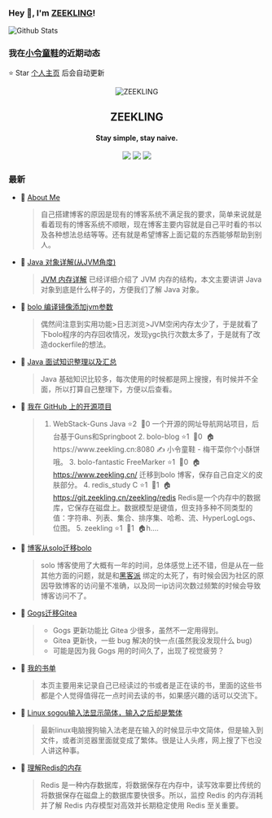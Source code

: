 ### Hey 👋, I'm [ZEEKLING](https://www.zeekling.cn)! 
![Github Stats](https://github-readme-stats.vercel.app/api?username=zeekling&show_icons=true) 
### 我在[小令童鞋](https://www.zeekling.cn)的近期动态

⭐️ Star [个人主页](https://github.com/zeekling/zeekling) 后会自动更新
<p align="center"><img alt="ZEEKLING" src="https://img.zeekling.cn/images/2020/02/23/logo.th.png"></p><h2 align="center">ZEEKLING
</h2>

<h4 align="center">Stay simple, stay naive.</h4>
<p align="center"><a title="ZEEKLING" target="_blank" href="https://github.com/zeekling/zeekling"><img src="https://img.shields.io/github/last-commit/zeekling/zeekling.svg?style=flat-square&color=FF9900"></a>
<a title="GitHub repo size in bytes" target="_blank" href="https://github.com/zeekling/zeekling"><img src="https://img.shields.io/github/repo-size/zeekling/zeekling.svg?style=flat-square"></a>
<a title="Hits" target="_blank" href="https://github.com/zeekling/hits"><img src="https://hits.b3log.org/zeekling/zeekling.svg"></a></p>

### 最新

* 📝 [About Me](https://www.zeekling.cn/aboutMe.html) 
    > <p>自己搭建博客的原因是现有的博客系统不满足我的要求，简单来说就是看着现有的博客系统不顺眼，现在博客主要内容就是自己平时看的书以及各种想法总结等等。还有就是希望博客上面记载的东西能够帮助到别人。</p>
* 📝 [Java 对象详解(从JVM角度)](https://www.zeekling.cn/articles/2020/01/18/1579344932298.html) 
    > <p><a href="https://www.zeekling.cn/articles/2020/01/18/1579326364846.html">JVM 内存详解</a> 已经详细介绍了 JVM 内存的结构，本文主要讲讲 Java 对象到底是什么样子的，方便我们了解 Java 对象。</p>
* 📝 [bolo 编译镜像添加jvm参数](https://www.zeekling.cn/articles/2020/08/25/1598324985257.html) 
    > <p>偶然间注意到实用功能&#62;日志浏览&#62;JVM空闲内存太少了，于是就看了下bolo程序的内存回收情况，发现ygc执行次数太多了，于是就有了改造dockerfile的想法。</p>
* 📝 [Java 面试知识整理以及汇总](https://www.zeekling.cn/articles/2020/01/02/1577973856241.html) 
    > <p>Java 基础知识比较多，每次使用的时候都是网上搜搜，有时候并不全面，所以打算自己整理下，方便以后查看。</p>
* 📝 [我在 GitHub 上的开源项目](https://www.zeekling.cn/github) 
    > <p></p><ol>
    > <li>WebStack-Guns Java ⭐️️2&#160;&#160;🖖0 一个开源的网址导航网站项目，后台基于Guns和Springboot  2. bolo-blog  ⭐️️1&#160;&#160;🖖0&#160;&#160;🏠https://www.zeekling.cn:8080 ✍️ 小令童鞋 - 梅干菜你个小酥饼哦。  3. bolo-fantastic FreeMarker ⭐️️1&#160;&#160;🖖0&#160;&#160;🏠<a href="https://www.zeekling.cn/">https://www.zeekling.cn/</a> 迁移到bolo 博客，保存自己自定义的皮肤部分。  4. redis_study C ⭐️️1&#160;&#160;🖖1&#160;&#160;🏠<a href="https://git.zeekling.cn/zeekling/redis" target="_blank">https://git.zeekling.cn/zeekling/redis</a> Redis是一个内存中的数据库，它保存在磁盘上。数据模型是键值，但支持多种不同类型的值：字符串、列表、集合、排序集、哈希、流、HyperLogLogs、位图。  5. zeekling  ⭐️️1&#160;&#160;🖖1&#160;&#160;🏠h....</li>
    > </ol>
    > <p></p>
* 📝 [博客从solo迁移bolo](https://www.zeekling.cn/articles/2019/09/07/1587898561235.html) 
    > <p>solo 博客使用了大概有一年的时间，总体感觉上还不错，但是从在一些其他方面的问题，就是和<a href="https://hacpai.com/" target="_blank">黑客派</a> 绑定的太死了，有时候会因为社区的原因导致博客的访问量不准确，以及同一ip访问次数过频繁的时候会导致博客访问不了。</p>
* 📝 [Gogs迁移Gitea](https://www.zeekling.cn/articles/2020/02/23/1582470250287.html) 
    > <p></p><ul>
    > <li>Gogs 更新功能比 Gitea 少很多，虽然不一定用得到。</li>
    > <li>Gitea 更新快，一些 bug 解决的快一点(虽然我没发现什么 bug)</li>
    > <li>可能是因为我 Gogs 用的时间久了，出现了视觉疲劳？</li>
    > </ul>
    > <p></p>
* 📝 [我的书单](https://www.zeekling.cn/book.html) 
    > <p>本页主要用来记录自己已经读过的书或者是正在读的书，里面的这些书都是个人觉得值得花一点时间去读的书，如果感兴趣的话可以交流下。</p>
* 📝 [Linux sogou输入法显示简体，输入之后却是繁体](https://www.zeekling.cn/articles/2021/03/25/1616675636194.html) 
    > <p>最新linux电脑搜狗输入法老是在输入的时候显示中文简体，但是输入到文件，或者浏览器里面就变成了繁体。很是让人头疼，网上搜了下也没人讲这种事。</p>
* 📝 [理解Redis的内存](https://www.zeekling.cn/articles/2020/07/04/1593860561539.html) 
    > <p>Redis 是一种内存数据库，将数据保存在内存中，读写效率要比传统的将数据保存在磁盘上的数据库要快很多。所以，监控 Redis 的内存消耗并了解 Redis 内存模型对高效并长期稳定使用 Redis 至关重要。</p>




